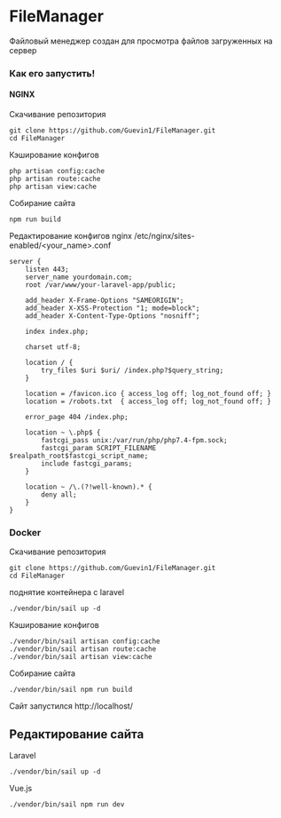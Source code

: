 # FileManager
Файловый менеджер создан для просмотра файлов загруженных на сервер
### Как его запустить!
#### NGINX
Скачивание репозитория
```shell
git clone https://github.com/Guevin1/FileManager.git
cd FileManager
```
Кэширование конфигов
```shell
php artisan config:cache
php artisan route:cache
php artisan view:cache
```
Собирание сайта
```shell
npm run build
```
Редактирование конфигов nginx
/etc/nginx/sites-enabled/<your_name>.conf
```
server {
    listen 443;
    server_name yourdomain.com;
    root /var/www/your-laravel-app/public;

    add_header X-Frame-Options "SAMEORIGIN";
    add_header X-XSS-Protection "1; mode=block";
    add_header X-Content-Type-Options "nosniff";

    index index.php;

    charset utf-8;

    location / {
        try_files $uri $uri/ /index.php?$query_string;
    }

    location = /favicon.ico { access_log off; log_not_found off; }
    location = /robots.txt  { access_log off; log_not_found off; }

    error_page 404 /index.php;

    location ~ \.php$ {
        fastcgi_pass unix:/var/run/php/php7.4-fpm.sock;
        fastcgi_param SCRIPT_FILENAME $realpath_root$fastcgi_script_name;
        include fastcgi_params;
    }

    location ~ /\.(?!well-known).* {
        deny all;
    }
}
```
### Docker
Скачивание репозитория
```shell
git clone https://github.com/Guevin1/FileManager.git
cd FileManager
```
поднятие контейнера с laravel
```shell
./vendor/bin/sail up -d
```
Кэширование конфигов
```shell
./vendor/bin/sail artisan config:cache
./vendor/bin/sail artisan route:cache
./vendor/bin/sail artisan view:cache
```
Собирание сайта
```shell
./vendor/bin/sail npm run build
```
Сайт запустился http://localhost/
## Редактирование сайта
Laravel 
```shell
./vendor/bin/sail up -d
```
Vue.js
```shell
./vendor/bin/sail npm run dev
```

